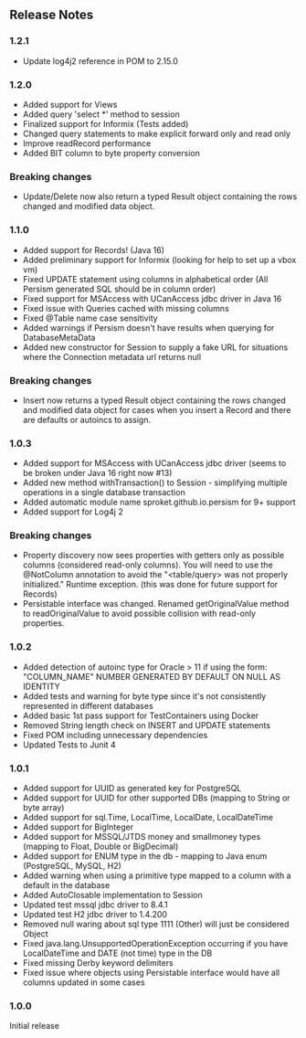 ## Release Notes

### 1.2.1
* Update log4j2 reference in POM to 2.15.0 

### 1.2.0
* Added support for Views
* Added query 'select *' method to session
* Finalized support for Informix (Tests added)
* Changed query statements to make explicit forward only and read only
* Improve readRecord performance
* Added BIT column to byte property conversion 

### Breaking changes

* Update/Delete now also return a typed Result object containing the rows changed and modified data object.

### 1.1.0

* Added support for Records! (Java 16)
* Added preliminary support for Informix (looking for help to set up a vbox vm)
* Fixed UPDATE statement using columns in alphabetical order (All Persism generated SQL should be in column order)
* Fixed support for MSAccess with UCanAccess jdbc driver in Java 16
* Fixed issue with Queries cached with missing columns
* Fixed @Table name case sensitivity
* Added warnings if Persism doesn't have results when querying for DatabaseMetaData
* Added new constructor for Session to supply a fake URL for situations where the Connection metadata url returns null

### Breaking changes

* Insert now returns a typed Result object containing the rows changed and modified data object for cases when you insert a Record and there are defaults or autoincs to assign.

### 1.0.3

* Added support for MSAccess with UCanAccess jdbc driver (seems to be broken under Java 16 right now #13)
* Added new method withTransaction() to Session - simplifying multiple operations in a single database transaction 
* Added automatic module name sproket.github.io.persism for 9+ support
* Added support for Log4j 2

### Breaking changes

* Property discovery now sees properties with getters only as possible columns (considered read-only columns). You will need to use the @NotColumn annotation to avoid the "<table/query> was not properly initialized." Runtime exception. (this was done for future support for Records)
* Persistable interface was changed. Renamed getOriginalValue method to readOriginalValue to avoid possible collision with read-only properties. 


### 1.0.2

* Added detection of autoinc type for Oracle > 11 if using the form: "COLUMN_NAME" NUMBER GENERATED BY DEFAULT ON NULL AS IDENTITY
* Added tests and warning for byte type since it's not consistently represented in different databases
* Added basic 1st pass support for TestContainers using Docker
* Removed String length check on INSERT and UPDATE statements
* Fixed POM including unnecessary dependencies
* Updated Tests to Junit 4

### 1.0.1

* Added support for UUID as generated key for PostgreSQL
* Added support for UUID for other supported DBs (mapping to String or byte array)
* Added support for sql.Time, LocalTime, LocalDate, LocalDateTime
* Added support for BigInteger
* Added support for MSSQL/JTDS money and smallmoney types (mapping to Float, Double or BigDecimal)
* Added support for ENUM type in the db - mapping to Java enum (PostgreSQL, MySQL, H2)
* Added warning when using a primitive type mapped to a column with a default in the database
* Added AutoClosable implementation to Session
* Updated test mssql jdbc driver to 8.4.1
* Updated test H2 jdbc driver to 1.4.200
* Removed null waring about sql type 1111 (Other) will just be considered Object
* Fixed java.lang.UnsupportedOperationException occurring if you have LocalDateTime and DATE (not time) type in the DB
* Fixed missing Derby keyword delimiters
* Fixed issue where objects using Persistable interface would have all columns updated in some cases


### 1.0.0 

Initial release






